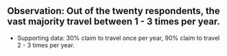 ## Observation: Out of the twenty respondents, the vast majority travel between 1 - 3 times per year.

* Supporting data: 30% claim to travel once per year, 90% claim to travel 2 - 3 times per year.

